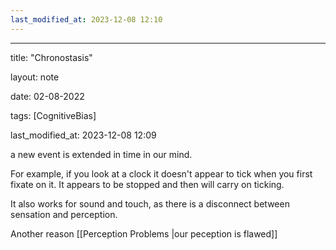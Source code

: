 ```yaml
---
last_modified_at: 2023-12-08 12:10
---
```

---

title: "Chronostasis"

layout: note

date: 02-08-2022

tags: [CognitiveBias]

last_modified_at: 2023-12-08 12:09

a new event is extended in time in our mind.

For example, if you look at a clock it doesn't appear to tick when you first fixate on it. It appears to be stopped and then will carry on ticking.

It also works for sound and touch, as there is a disconnect between sensation and perception.

Another reason [[Perception Problems |our peception is flawed]] 
